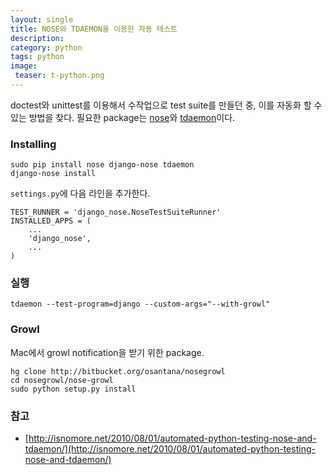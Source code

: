 ```yaml
---
layout: single
title: NOSE와 TDAEMON을 이용한 자동 테스트
description: 
category: python
tags: python
image:
 teaser: t-python.png
---
```


doctest와 unittest를 이용해서 수작업으로 test suite를 만들던 중, 이를 자동화 할 수 있는 방법을
찾다. 필요한 package는 [nose](http://somethingaboutorange.com/mrl/projects/nose)와 [tdaemon](http://pypi.python.org/pypi/tdaemon/)이다.

### Installing

	sudo pip install nose django-nose tdaemon
	django-nose install

`settings.py`에 다음 라인을 추가한다.

	TEST_RUNNER = 'django_nose.NoseTestSuiteRunner'
	INSTALLED_APPS = (
		...
		'django_nose',
		...
	)
	
### 실행

	tdaemon --test-program=django --custom-args="--with-growl"
	
	
### Growl

Mac에서 growl notification을 받기 위한 package.

	hg clone http://bitbucket.org/osantana/nosegrowl
	cd nosegrowl/nose-growl
	sudo python setup.py install
	
	
### 참고

- [http://isnomore.net/2010/08/01/automated-python-testing-nose-and-tdaemon/](http://isnomore.net/2010/08/01/automated-python-testing-nose-and-tdaemon/)
